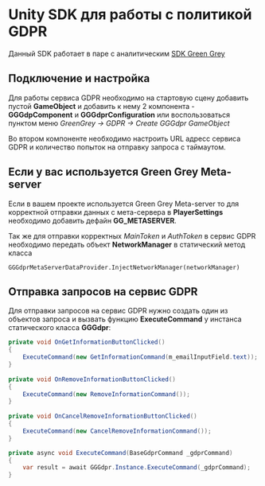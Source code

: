 # Unity SDK для работы с политикой GDPR
Данный SDK работает в паре с аналитическим [SDK Green Grey](https://github.com/GreenGreyStudioOfficial/dmp_unity_library)

## Подключение и настройка
Для работы сервиса GDPR необходимо на стартовую сцену добавить пустой **GameObject** и добавить к нему 2 компонента - **GGGdpComponent** и **GGGdprConfiguration** или воспользоваться пунктом меню *GreenGrey -> GDPR -> Create GGGdpr GameObject*

Во втором компоненте необходимо настроить URL адресс сервиса GDPR и количество попыток на отправку запроса с таймаутом.
## Если у вас используется Green Grey Meta-server
Если в вашем проекте используется Green Grey Meta-server то для корректной отправки данных с мета-сервера в **PlayerSettings** необходимо добавить дефайн **GG_METASERVER**.

Так же для отправки корректных *MainToken* и *AuthToken* в сервис GDPR необходимо передать объект **NetworkManager** в статический метод класса 
```
GGGdprMetaServerDataProvider.InjectNetworkManager(networkManager)
```
## Отправка запросов на сервис GDPR
Для отправки запросов на сервис GDPR нужно создать один из объектов запроса и вызвать функцию **ExecuteCommand** у инстанса статического класса **GGGdpr**:
```C#
private void OnGetInformationButtonClicked()
{
    ExecuteCommand(new GetInformationCommand(m_emailInputField.text));
}
        
private void OnRemoveInformationButtonClicked()
{
    ExecuteCommand(new RemoveInformationCommand());
}
        
private void OnCancelRemoveInformationButtonClicked()
{
    ExecuteCommand(new CancelRemoveInformationCommand());
}

private async void ExecuteCommand(BaseGdprCommand _gdprCommand)
{
    var result = await GGGdpr.Instance.ExecuteCommand(_gdprCommand);
}
```